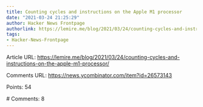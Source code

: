 ```yaml
---
title: Counting cycles and instructions on the Apple M1 processor
date: "2021-03-24 21:25:29"
author: Hacker News Frontpage
authorlink: https://lemire.me/blog/2021/03/24/counting-cycles-and-instructions-on-the-apple-m1-processor/
tags:
- Hacker-News-Frontpage
---
```


<p>Article URL: <a href="https://lemire.me/blog/2021/03/24/counting-cycles-and-instructions-on-the-apple-m1-processor/">https://lemire.me/blog/2021/03/24/counting-cycles-and-instructions-on-the-apple-m1-processor/</a></p>
<p>Comments URL: <a href="https://news.ycombinator.com/item?id=26573143">https://news.ycombinator.com/item?id=26573143</a></p>
<p>Points: 54</p>
<p># Comments: 8</p>
